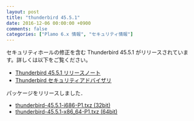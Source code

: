 ```yaml
---
layout: post
title: "thunderbird 45.5.1"
date: 2016-12-06 00:00:00 +0900
comments: false
categories: ["Plamo 6.x 情報", "セキュリティ情報"]
---
```

セキュリティホールの修正を含む Thunderbird 45.5.1 がリリースされています。詳しくは以下をご覧ください。

* [Thunderbird 45.5.1 リリースノート](http://www.mozilla.jp/thunderbird/45.5.1/releasenotes/)
* [Thunderbird セキュリティアドバイザリ](http://www.mozilla-japan.org/security/known-vulnerabilities/thunderbird.html)

パッケージをリリースしました．

* [thunderbird-45.5.1-i686-P1.txz (32bit)](ftp://plamo.linet.gr.jp/pub/Plamo-6.x/x86/plamo/04_xapps/thunderbird-45.5.1-i686-P1.txz)
* [thunderbird-45.5.1-x86_64-P1.txz (64bit)](ftp://plamo.linet.gr.jp/pub/Plamo-6.x/x86_64/plamo/04_xapps/thunderbird-45.5.1-x86_64-P1.txz)
